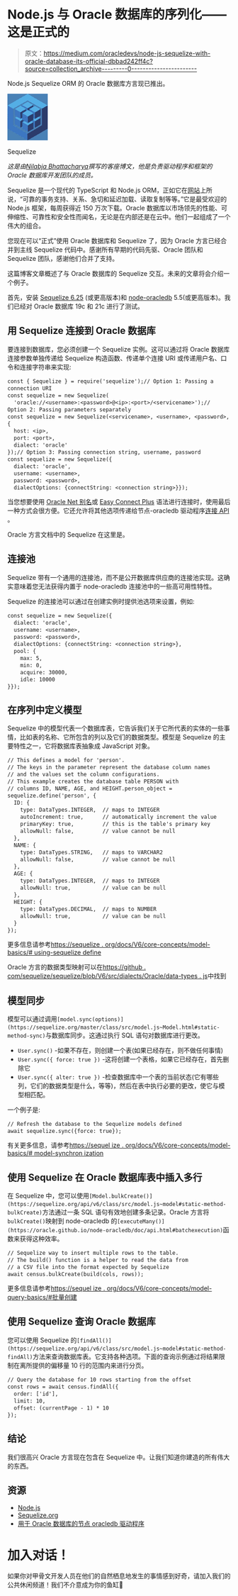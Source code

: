# Node.js 与 Oracle 数据库的序列化——这是正式的

> 原文：<https://medium.com/oracledevs/node-js-sequelize-with-oracle-database-its-official-dbbad242ff4c?source=collection_archive---------0----------------------->

Node.js Sequelize ORM 的 Oracle 数据库方言现已推出。

![](img/037961aae5d22651d17953022fc2b2f5.png)

Sequelize

*这是由*[*Nilabja Bhattacharya*](/@nilabja10201992)*撰写的客座博文，他是负责驱动程序和框架的 Oracle 数据库开发团队的成员。*

Sequelize 是一个现代的 TypeScript 和 Node.js ORM，正如它在[网站](https://sequelize.org/)上所说，“可靠的事务支持、关系、急切和延迟加载、读取复制等等。”它是最受欢迎的 Node.js 框架，每周获得近 150 万次下载。Oracle 数据库以市场领先的性能、可伸缩性、可靠性和安全性而闻名，无论是在内部还是在云中。他们一起组成了一个伟大的组合。

您现在可以“正式”使用 Oracle 数据库和 Sequelize 了，因为 Oracle 方言已经合并到主线 Sequelize 代码中。感谢所有早期的代码先驱、Oracle 团队和 Sequelize 团队，感谢他们合并了支持。

这篇博客文章概述了与 Oracle 数据库的 Sequelize 交互。未来的文章将会介绍一个例子。

首先，安装 [Sequelize 6.25](https://www.npmjs.com/package/sequelize) (或更高版本)和 [node-oracledb](https://www.npmjs.com/package/oracledb) 5.5(或更高版本)。我们已经对 Oracle 数据库 19c 和 21c 进行了测试。

## 用 Sequelize 连接到 Oracle 数据库

要连接到数据库，您必须创建一个 Sequelize 实例。这可以通过将 Oracle 数据库连接参数单独传递给 Sequelize 构造函数、传递单个连接 URI 或传递用户名、口令和连接字符串来实现:

```
const { Sequelize } = require('sequelize');// Option 1: Passing a connection URI
const sequelize = new Sequelize(
  'oracle://<username>:<password>@<ip>:<port>/<servicename>');// Option 2: Passing parameters separately
const sequelize = new Sequelize(<servicename>, <username>, <password>, {
  host: <ip>,
  port: <port>,
  dialect: 'oracle'
});// Option 3: Passing connection string, username, password
const sequelize = new Sequelize({
  dialect: 'oracle',
  username: <username>,
  password: <password>,
  dialectOptions: {connectString: <connection string>}});
```

当您想要使用 [Oracle Net 别名](https://oracle.github.io/node-oracledb/doc/api.html#tnsnames)或 [Easy Connect Plus](https://oracle.github.io/node-oracledb/doc/api.html#easyconnect) 语法进行连接时，使用最后一种方式会很方便。它还允许将其他选项传递给节点-oracledb 驱动程序[连接 API](https://oracle.github.io/node-oracledb/doc/api.html#getconnectiondb) 。

Oracle 方言文档中的 Sequelize 在这里是。

## 连接池

Sequelize 带有一个通用的连接池，而不是公开数据库供应商的连接池实现。这确实意味着您无法获得内置于 node-oracledb 连接池中的一些高可用性特性。

Sequelize 的连接池可以通过在创建实例时提供池选项来设置，例如:

```
const sequelize = new Sequelize({
  dialect: 'oracle',
  username: <username>,
  password: <password>,
  dialectOptions: {connectString: <connection string>},
  pool: {
    max: 5,
    min: 0,
    acquire: 30000,
    idle: 10000
}});
```

## 在序列中定义模型

Sequelize 中的模型代表一个数据库表，它告诉我们关于它所代表的实体的一些事情，比如表的名称、它所包含的列以及它们的数据类型。模型是 Sequelize 的主要特性之一，它将数据库表抽象成 JavaScript 对象。

```
// This defines a model for 'person'.
// The keys in the parameter represent the database column names
// and the values set the column configurations.
// This example creates the database table PERSON with
// columns ID, NAME, AGE, and HEIGHT.person_object = sequelize.define('person', {
  ID: {
    type: DataTypes.INTEGER,  // maps to INTEGER
    autoIncrement: true,      // automatically increment the value
    primaryKey: true,         // this is the table's primary key
    allowNull: false,         // value cannot be null
  },
  NAME: {
    type: DataTypes.STRING,   // maps to VARCHAR2
    allowNull: false,         // value cannot be null
  },
  AGE: {
    type: DataTypes.INTEGER,  // maps to INTEGER
    allowNull: true,          // value can be null
  },
  HEIGHT: {
    type: DataTypes.DECIMAL,  // maps to NUMBER
    allowNull: true,          // value can be null
  }
});
```

更多信息请参考[https://sequelize . org/docs/V6/core-concepts/model-basics/# using-sequelize define](https://sequelize.org/docs/v6/core-concepts/model-basics/#using-sequelizedefine)

Oracle 方言的数据类型映射可以在[https://github . com/sequelize/sequelize/blob/V6/src/dialects/Oracle/data-types . js](https://github.com/sequelize/sequelize/blob/v6/src/dialects/oracle/data-types.js)中找到

## 模型同步

模型可以通过调用`[model.sync(options)](https://sequelize.org/master/class/src/model.js~Model.html#static-method-sync)`与数据库同步。这通过执行 SQL 语句对数据库进行更改。

*   `User.sync()` -如果不存在，则创建一个表(如果已经存在，则不做任何事情)
*   `User.sync({ force: true })` -这将创建一个表格，如果它已经存在，首先删除它
*   `User.sync({ alter: true })` -检查数据库中一个表的当前状态(它有哪些列，它们的数据类型是什么，等等)，然后在表中执行必要的更改，使它与模型相匹配。

一个例子是:

```
// Refresh the database to the Sequelize models defined
await sequelize.sync({force: true});
```

有关更多信息，请参考[https://sequel ize . org/docs/V6/core-concepts/model-basics/# model-synchron ization](https://sequelize.org/docs/v6/core-concepts/model-basics/#model-synchronization)

## 使用 Sequelize 在 Oracle 数据库表中插入多行

在 Sequelize 中，您可以使用`[Model.bulkCreate()](https://sequelize.org/api/v6/class/src/model.js~model#static-method-bulkCreate)`方法通过一条 SQL 语句有效地创建多条记录。Oracle 方言将`bulkCreate()`映射到 node-oracledb 的`[executeMany()](https://oracle.github.io/node-oracledb/doc/api.html#batchexecution)`函数来获得这种效率。

```
// Sequelize way to insert multiple rows to the table.
// The build() function is a helper to read the data from 
// a CSV file into the format expected by Sequelize
await census.bulkCreate(build(cols, rows));
```

更多信息请参考[https://sequel ize . org/docs/V6/core-concepts/model-query-basics/#批量创建](https://sequelize.org/docs/v6/core-concepts/model-querying-basics/#creating-in-bulk)

## 使用 Sequelize 查询 Oracle 数据库

您可以使用 Sequelize 的`[findAll()](https://sequelize.org/api/v6/class/src/model.js~model#static-method-findAll)`方法来查询数据库表。它支持各种选项。下面的查询示例通过将结果限制在离所提供的偏移量 10 行的范围内来进行分页。

```
// Query the database for 10 rows starting from the offset
const rows = await census.findAll({
  order: ['id'],
  limit: 10,
  offset: (currentPage - 1) * 10
});
```

## 结论

我们很高兴 Oracle 方言现在包含在 Sequelize 中。让我们知道你建造的所有伟大的东西。

## 资源

*   [Node.js](https://nodejs.org/en/)
*   [Sequelize.org](https://sequelize.org/)
*   [用于 Oracle 数据库的节点 oracledb 驱动程序](https://oracle.github.io/node-oracledb/)

# 加入对话！

如果你对甲骨文开发人员在他们的自然栖息地发生的事情感到好奇，请加入我们的公共休闲频道！我们不介意成为你的鱼缸🐠